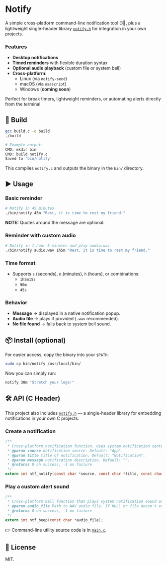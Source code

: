 # Notify

A simple cross-platform command-line notification tool ⏰🔔, plus a lightweight single-header library [`notify.h`](./notify.h) for integration in your own projects.

### Features
* **Desktop notifications**
* **Timed reminders** with flexible duration syntax
* **Optional audio playback** (custom file or system bell)
* **Cross-platform**:
  * Linux (via `notify-send`)
  * macOS (via `osascript`)
  * Windows (**coming soon**)

Perfect for break timers, lightweight reminders, or automating alerts directly from the terminal.

## 🚀 Build
```sh
gcc build.c -o build
./build

# Example output:
CMD: mkdir bin
CMD: build notify.c
Saved to 'bin/notify'
```
This compiles `notify.c` and outputs the binary in the `bin/` directory.

## ▶️ Usage
### Basic reminder
```sh
# Notify in 45 minutes
./bin/notify 45m "Rest, it is time to rest my friend."
```
**NOTE:** Quotes around the message are optional.

### Reminder with custom audio
```sh
# Notify in 1 hour 5 minutes and play audio.wav
./bin/notify audio.wav 1h5m "Rest, it is time to rest my friend."
```

### Time format
* Supports `s` (seconds), `m` (minutes), `h` (hours), or combinations:
  * `1h5m15s`
  * `90m`
  * `45s`

### Behavior
* **Message** → displayed in a native notification popup.
* **Audio file** → plays if provided (`.wav` recommended).
* **No file found** → falls back to system bell sound.

## 📦 Install (optional)
For easier access, copy the binary into your `$PATH`:
```sh
sudo cp bin/notify /usr/local/bin/
```

Now you can simply run:
```sh
notify 30m "Stretch your legs!"
```

## 🛠️ API (C Header)
This project also includes [`notify.h`](./notify.h) — a single-header library for embedding notifications in your own C projects.

### Create a notification
```c
/**
 * Cross-platform notification function. Uses system notification center to push messages.
 * @param source notification source. Default: "App".
 * @param title title of notification. Default: "Notification".
 * @param message notification description. Default: "".
 * @returns 0 on success, -1 on failure
 */
extern int ntf_notify(const char *source, const char *title, const char *message);
```

### Play a custom alert sound
```c
/**
 * Cross-platform bell function that plays system notification sound or custom WAV file.
 * @param audio_file Path to WAV audio file. If NULL or file doesn't exist, plays default system bell.
 * @returns 0 on success, -1 on failure
 */
extern int ntf_beep(const char *audio_file);
```

👉 Command-line utility source code is in [`main.c`](./main.c).

## 📄 License
MIT.
